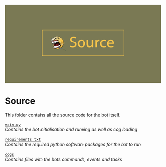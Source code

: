 ![Image](/data/src_banner_final.png "banner")  
# Source
This folder contains all the source code for the bot itself.

[`main.py`](main.py)  
*Contains the bot initialisation and running as well as cog loading*  

[`requirements.txt`](requirements.txt)  
*Contains the required python software packages for the bot to run*  

[`cogs`](./cogs/)  
*Contains files with the bots commands, events and tasks*  


